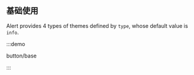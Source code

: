 ## 基础使用

Alert provides 4 types of themes defined by `type`, whose default value is `info`.

:::demo

button/base

:::
